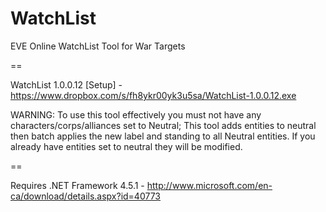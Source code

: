WatchList
=========

EVE Online WatchList Tool for War Targets

==

WatchList 1.0.0.12 [Setup] - https://www.dropbox.com/s/fh8ykr00yk3u5sa/WatchList-1.0.0.12.exe


WARNING: To use this tool effectively you must not have any characters/corps/alliances set to Neutral; This tool adds entities to neutral then batch applies the new label and standing to all Neutral entities. If you already have entities set to neutral they will be modified.



==

Requires .NET Framework 4.5.1 - http://www.microsoft.com/en-ca/download/details.aspx?id=40773
